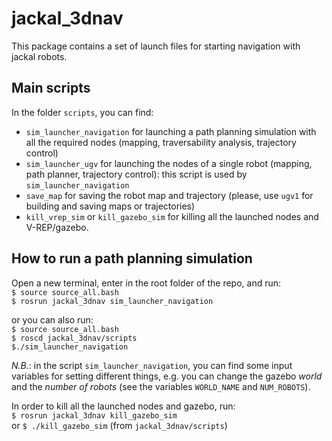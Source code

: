 # jackal_3dnav

This package contains a set of launch files for starting navigation with jackal robots.


## Main scripts 

In the folder `scripts`, you can find: 
- `sim_launcher_navigation` 
for launching a path planning simulation with all the required nodes (mapping, traversability analysis, trajectory control)
- `sim_launcher_ugv`
for launching the nodes of a single robot (mapping, path planner, trajectory control): this script is used by `sim_launcher_navigation`
- `save_map` 
for saving the robot map and trajectory (please, use `ugv1` for building and saving maps or trajectories)
- `kill_vrep_sim` or `kill_gazebo_sim`
for killing all the launched nodes and V-REP/gazebo.

## How to run a path planning simulation

Open a new terminal, enter in the root folder of the repo, and run:   
`$ source source_all.bash`   
`$ rosrun jackal_3dnav sim_launcher_navigation`   

or you can also run:   
`$ source source_all.bash`   
`$ roscd jackal_3dnav/scripts`   
`$./sim_launcher_navigation`     


*N.B.*: in the script `sim_launcher_navigation`, you can find some input variables for setting different things, e.g. you can change the gazebo *world* and the *number of robots* (see the variables `WORLD_NAME` and `NUM_ROBOTS`).

 In order to kill all the launched nodes and gazebo, run:   
`$ rosrun jackal_3dnav kill_gazebo_sim`   
or
`$ ./kill_gazebo_sim` (from `jackal_3dnav/scripts`)    